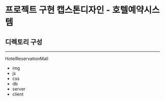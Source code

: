# 프로젝트 구현 캡스톤디자인 - 호텔예약시스템
## 디렉토리 구성
-----------------
HotelReservationMall
- img
- js
- css
- db
- server
- client
